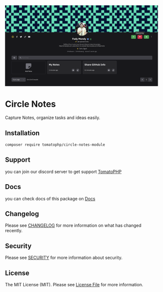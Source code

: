 ![Screenshot](https://github.com/tomatophp/circle-notes-module/blob/master/art/cover.png)

# Circle Notes

Capture Notes, organize tasks and ideas easily.

## Installation

```bash
composer require tomatophp/circle-notes-module
```

## Support

you can join our discord server to get support [TomatoPHP](https://discord.gg/Xqmt35Uh)

## Docs

you can check docs of this package on [Docs](https://github.com/tomatophp/circle-notes-module)

## Changelog

Please see [CHANGELOG](CHANGELOG.md) for more information on what has changed recently.

## Security

Please see [SECURITY](SECURITY.md) for more information about security.

## License

The MIT License (MIT). Please see [License File](LICENSE.md) for more information.
